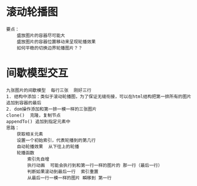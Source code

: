 # 滚动轮播图  
    要点：  
        盛放图片的容器尽可能大  
        盛放图片的容器位置移动来呈现轮播效果  
        如何平稳的切换边界轮播图片？？  
  
# 间歇模型交互  
    九张图片的间歇模型  每行三张  刚好三行  
    1. 结构中添加：类似于滚动轮播图，为了保证无缝衔接，可以在html结构把第一排所有的图片追加到容器的最后  
    2. dom操作添加和第一排一模一样的三张图片  
    clone()  克隆，复制节点  
    appendTo() 追加到指定元素中  
    思路：  
        获取相关元素  
        设置一个初始索引，代表轮播到的第几行  
        自动轮播效果  从下往上的轮播  
        轮播函数  
            索引先自增  
            执行动画  可能会执行到和第一行一样的图片的 那一行（最后一行）  
            判断如果滚动到最后一行  索引重置  
            从最后一行一模一样的图片 瞬移到 第一行  
